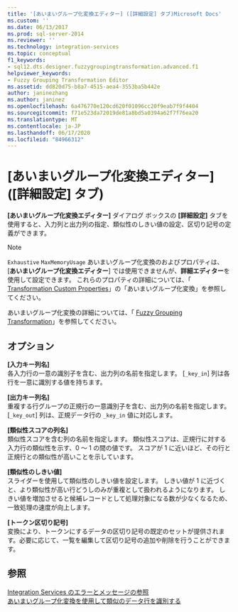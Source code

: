 ```yaml
---
title: '[あいまいグループ化変換エディター] ([詳細設定] タブ)Microsoft Docs'
ms.custom: ''
ms.date: 06/13/2017
ms.prod: sql-server-2014
ms.reviewer: ''
ms.technology: integration-services
ms.topic: conceptual
f1_keywords:
- sql12.dts.designer.fuzzygroupingtransformation.advanced.f1
helpviewer_keywords:
- Fuzzy Grouping Transformation Editor
ms.assetid: dd820d75-b8a7-4515-aea4-3553ba5b442e
author: janinezhang
ms.author: janinez
ms.openlocfilehash: 6a476770e120cd620f01096cc20f9eab7f9f4404
ms.sourcegitcommit: f71e523da72019de81a8bd5a0394a62f7f76ea20
ms.translationtype: MT
ms.contentlocale: ja-JP
ms.lasthandoff: 06/17/2020
ms.locfileid: "84966312"
---
```

# <a name="fuzzy-grouping-transformation-editor-advanced-tab"></a>[あいまいグループ化変換エディター] ([詳細設定] タブ)
  **[あいまいグループ化変換エディター]** ダイアログ ボックスの **[詳細設定]** タブを使用すると、入力列と出力列の指定、類似性のしきい値の設定、区切り記号の定義ができます。  
  
> [!NOTE]  
>  `Exhaustive` `MaxMemoryUsage` あいまいグループ化変換のおよびプロパティは、[**あいまいグループ化変換エディター**] では使用できませんが、**詳細エディター**を使用して設定できます。 これらのプロパティの詳細については、「 [Transformation Custom Properties](data-flow/transformations/transformation-custom-properties.md)」の「あいまいグループ化変換」を参照してください。  
  
 あいまいグループ化変換の詳細については、「 [Fuzzy Grouping Transformation](data-flow/transformations/fuzzy-grouping-transformation.md)」を参照してください。  
  
## <a name="options"></a>オプション  
 **[入力キー列名]**  
 各入力行の一意の識別子を含む、出力列の名前を指定します。 [`_key_in`] 列は各行を一意に識別する値を持ちます。  
  
 **[出力キー列名]**  
 重複する行グループの正規行の一意識別子を含む、出力列の名前を指定します。 [`_key_out`] 列は、正規データ行の `_key_in` 値に対応します。  
  
 **[類似性スコアの列名]**  
 類似性スコアを含む列の名前を指定します。 類似性スコアは、正規行に対する入力行の類似性を示す、0 ～ 1 の間の値です。 スコアが 1 に近いほど、その行と正規行との類似性が高いことを示しています。  
  
 **[類似性のしきい値]**  
 スライダーを使用して類似性のしきい値を設定します。 しきい値が 1 に近づくと、より類似性が高い行どうしのみが重複として扱われるようになります。 しきい値を増加させると候補レコードとして処理対象になる数が少なくなるため、一致処理の速度が向上します。  
  
 **[トークン区切り記号]**  
 変換により、トークンにするデータの区切り記号の既定のセットが提供されます。必要に応じて、一覧を編集して区切り記号の追加や削除を行うことができます。  
  
## <a name="see-also"></a>参照  
 [Integration Services のエラーとメッセージの参照](../../2014/integration-services/integration-services-error-and-message-reference.md)   
 [あいまいグループ化変換を使用して類似のデータ行を識別する](data-flow/transformations/identify-similar-data-rows-by-using-the-fuzzy-grouping-transformation.md)  
  
  
